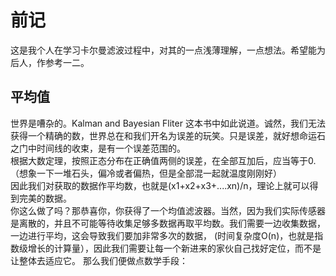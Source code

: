 # 前记
这是我个人在学习卡尔曼滤波过程中，对其的一点浅薄理解，一点想法。希望能为后人，作参考一二。
## 平均值
世界是嘈杂的。Kalman and Bayesian Fliter 这本书中如此说道。诚然，我们无法获得一个精确的数，世界总在和我们开名为误差的玩笑。只是误差，就好想命运石之门中时间线的收束，是有一个误差范围的。  
根据大数定理，按照正态分布在正确值两侧的误差，在全部互加后，应当等于0.  
（想象一下一堆石头，偏冷或者偏热，但是全部混一起就温度刚刚好）  
因此我们对获取的数据作平均数，也就是(x1+x2+x3+....xn)/n，理论上就可以得到完美的数据。  
你这么做了吗？那恭喜你，你获得了一个均值滤波器。当然，因为我们实际传感器是离散的，并且不可能等待收集足够多数据再取平均数。我们需要一边收集数据，一边进行平均，这会导致我们要加非常多次的数据，
(时间复杂度O(n)，也就是指数级增长的计算量），因此我们需要让每一个新进来的家伙自己找好定位，而不是让整体去适应它。
那么我们便做点数学手段：

